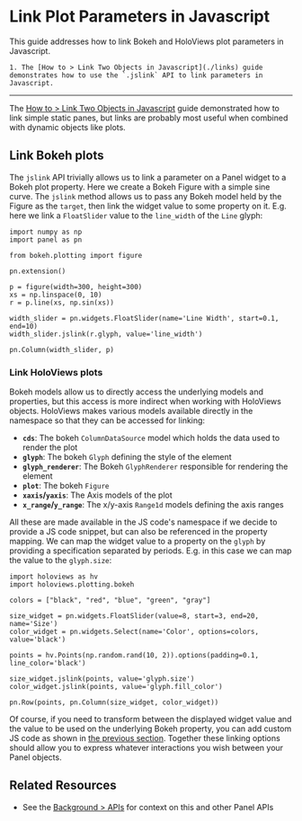 # Link Plot Parameters in Javascript

This guide addresses how to link Bokeh and HoloViews plot parameters in Javascript.

```{admonition} Prerequisites
1. The [How to > Link Two Objects in Javascript](./links) guide demonstrates how to use the `.jslink` API to link parameters in Javascript.
```

---

The [How to > Link Two Objects in Javascript](./links) guide demonstrated how to link simple static panes, but links are probably most useful when combined with dynamic objects like plots.

## Link Bokeh plots

The ``jslink`` API trivially allows us to link a parameter on a Panel widget to a Bokeh plot property. Here we create a Bokeh Figure with a simple sine curve. The ``jslink`` method allows us to pass any Bokeh model held by the Figure as the ``target``, then link the widget value to some property on it. E.g. here we link a ``FloatSlider`` value to the ``line_width`` of the ``Line`` glyph:

```{pyodide}
import numpy as np
import panel as pn

from bokeh.plotting import figure

pn.extension()

p = figure(width=300, height=300)
xs = np.linspace(0, 10)
r = p.line(xs, np.sin(xs))

width_slider = pn.widgets.FloatSlider(name='Line Width', start=0.1, end=10)
width_slider.jslink(r.glyph, value='line_width')

pn.Column(width_slider, p)
```

### Link HoloViews plots

Bokeh models allow us to directly access the underlying models and properties, but this access is more indirect when working with HoloViews objects. HoloViews makes various models available directly in the namespace so that they can be accessed for linking:

* **``cds``**: The bokeh ``ColumnDataSource`` model which holds the data used to render the plot
* **``glyph``**: The bokeh ``Glyph`` defining the style of the element
* **``glyph_renderer``**: The Bokeh ``GlyphRenderer`` responsible for rendering the element
* **``plot``**: The bokeh ``Figure``
* **``xaxis``/``yaxis``**: The Axis models of the plot
* **``x_range``/``y_range``**: The x/y-axis ``Range1d`` models defining the axis ranges

All these are made available in the JS code's namespace if we decide to provide a JS code snippet, but can also be referenced in the property mapping. We can map the widget value to a property on the ``glyph`` by providing a specification separated by periods. E.g. in this case we can map the value to the ``glyph.size``:


```{pyodide}
import holoviews as hv
import holoviews.plotting.bokeh

colors = ["black", "red", "blue", "green", "gray"]

size_widget = pn.widgets.FloatSlider(value=8, start=3, end=20, name='Size')
color_widget = pn.widgets.Select(name='Color', options=colors, value='black')

points = hv.Points(np.random.rand(10, 2)).options(padding=0.1, line_color='black')

size_widget.jslink(points, value='glyph.size')
color_widget.jslink(points, value='glyph.fill_color')

pn.Row(points, pn.Column(size_widget, color_widget))
```

Of course, if you need to transform between the displayed widget value and the value to be used on the underlying Bokeh property, you can add custom JS code as shown in [the previous section](#Linking-using-custom-JS-code). Together these linking options should allow you to express whatever interactions you wish between your Panel objects.

## Related Resources
- See the [Background > APIs](../../background/apis/index.md) for context on this and other Panel APIs
